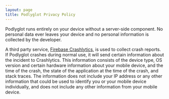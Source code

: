 ```yaml
---
layout: page
title: Podlyglot Privacy Policy
---
```


Podlyglot runs entirely on your device without a server-side component.
No personal data ever leaves your device and no personal
information is collected by the developer. 

A third party service, [Firebase Crashlytics](https://firebase.google.com/support/privacy/),
is used to collect crash reports. If Podlyglot crashes during normal use, 
it will send certain information about the incident to Crashlytics.
This information consists of the device type, OS version and certain hardware
information about your mobile device, and the time of the crash, the state of
the application at the time of the crash, and stack traces. The information
does not include your IP address or any other information that could be used
to identify you or your mobile device individually, and does not include any
other information from your mobile device. 